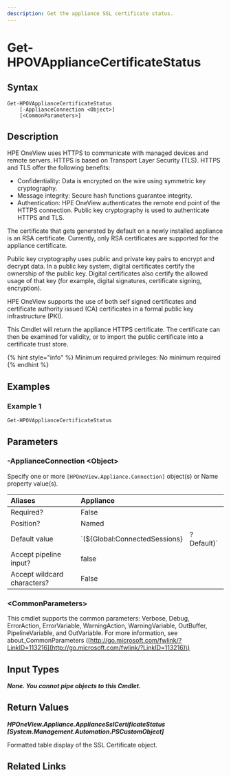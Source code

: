 ```yaml
---
description: Get the appliance SSL certificate status.
---
```


# Get-HPOVApplianceCertificateStatus

## Syntax

```text
Get-HPOVApplianceCertificateStatus
    [-ApplianceConnection <Object>]
    [<CommonParameters>]
```

## Description

HPE OneView uses HTTPS to communicate with managed devices and remote servers. HTTPS is based on Transport Layer Security \(TLS\). HTTPS and TLS offer the following benefits:

* Confidentiality: Data is encrypted on the wire using symmetric key cryptography.
* Message integrity: Secure hash functions guarantee integrity.
* Authentication: HPE OneView authenticates the remote end point of the HTTPS connection. Public key cryptography is used to authenticate HTTPS and TLS.

The certificate that gets generated by default on a newly installed appliance is an RSA certificate. Currently, only RSA certificates are supported for the appliance certificate.

Public key cryptography uses public and private key pairs to encrypt and decrypt data. In a public key system, digital certificates certify the ownership of the public key. Digital certificates also certify the allowed usage of that key \(for example, digital signatures, certificate signing, encryption\).

HPE OneView supports the use of both self signed certificates and certificate authority issued \(CA\) certificates in a formal public key infrastructure \(PKI\).

This Cmdlet will return the appliance HTTPS certificate. The certificate can then be examined for validity, or to import the public certificate into a certificate trust store.

{% hint style="info" %}
Minimum required privileges: No minimum required
{% endhint %}

## Examples

### Example 1

```text
Get-HPOVApplianceCertificateStatus
```

## Parameters

### -ApplianceConnection &lt;Object&gt;

Specify one or more `[HPOneView.Appliance.Connection]` object\(s\) or Name property value\(s\).

| Aliases | Appliance |  |
| :--- | :--- | :--- |
| Required? | False |  |
| Position? | Named |  |
| Default value | \`\(${Global:ConnectedSessions} | ? Default\)\` |
| Accept pipeline input? | false |  |
| Accept wildcard characters? | False |  |

### &lt;CommonParameters&gt;

This cmdlet supports the common parameters: Verbose, Debug, ErrorAction, ErrorVariable, WarningAction, WarningVariable, OutBuffer, PipelineVariable, and OutVariable. For more information, see about\_CommonParameters \([http://go.microsoft.com/fwlink/?LinkID=113216](http://go.microsoft.com/fwlink/?LinkID=113216)\)

## Input Types

_**None. You cannot pipe objects to this Cmdlet.**_

## Return Values

_**HPOneView.Appliance.ApplianceSslCertificateStatus \[System.Management.Automation.PSCustomObject\]**_

Formatted table display of the SSL Certificate object.

## Related Links

